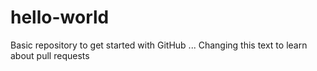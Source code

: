 # hello-world
Basic repository to get started with GitHub
...
Changing this text to learn about pull requests
